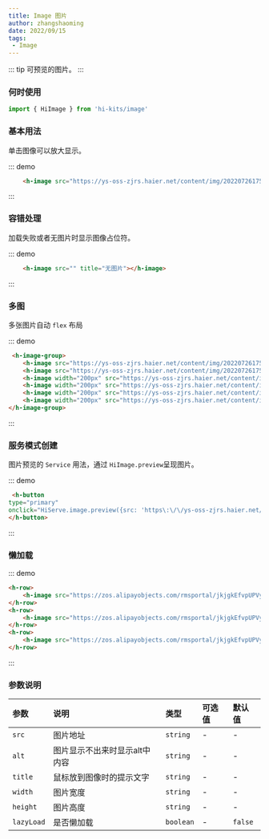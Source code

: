 ```yaml
---
title: Image 图片
author: zhangshaoming
date: 2022/09/15
tags:
 - Image
---
```

::: tip
可预览的图片。
:::
### 何时使用
```ts
import { HiImage } from 'hi-kits/image'
```

### 基本用法

单击图像可以放大显示。


::: demo
```html
    <h-image src="https://ys-oss-zjrs.haier.net/content/img/2022072617500217861338.jpg"></h-image>
```
:::

### 容错处理

加载失败或者无图片时显示图像占位符。

::: demo
```html
    <h-image src="" title="无图片"></h-image>
```
:::

### 多图

多张图片自动 `flex` 布局

::: demo
```html
 <h-image-group>
    <h-image src="https://ys-oss-zjrs.haier.net/content/img/2022072617500217861338.jpg" width="200px"></h-image>
    <h-image src="https://ys-oss-zjrs.haier.net/content/img/2022072617500217861338.jpg" width="200px"></h-image>
    <h-image width="200px" src="https://ys-oss-zjrs.haier.net/content/img/2022072617500217861338.jpg"></h-image>
    <h-image width="200px" src="https://ys-oss-zjrs.haier.net/content/img/2022072617500217861338.jpg"></h-image>
    <h-image width="200px" src="https://ys-oss-zjrs.haier.net/content/img/2022072617500217861338.jpg"></h-image>
    <h-image width="200px" src="https://ys-oss-zjrs.haier.net/content/img/2022072617500217861338.jpg"></h-image>
</h-image-group>
```
:::

### 服务模式创建
图片预览的 `Service` 用法，通过 `HiImage.preview`呈现图片。



::: demo
```html
 <h-button
type="primary"
onclick="HiServe.image.preview({src: 'https\:\/\/ys-oss-zjrs.haier.net/content/img/2022072617500217861338.jpg'})">点击按钮呈现图片
</h-button>

```
:::

### 懒加载

::: demo
```html
<h-row>
    <h-image src="https://zos.alipayobjects.com/rmsportal/jkjgkEfvpUPVyRjUImniVslZfWPnJuuZ.png" height="200px" width="200px" lazyLoad="true"></h-image>
</h-row>
<h-row>
    <h-image src="https://zos.alipayobjects.com/rmsportal/jkjgkEfvpUPVyRjUImniVslZfWPnJuuZ.png" height="200px" width="200px" lazyLoad="true"></h-image>
</h-row>
<h-row>
    <h-image src="https://zos.alipayobjects.com/rmsportal/jkjgkEfvpUPVyRjUImniVslZfWPnJuuZ.png" height="200px" width="200px" lazyLoad="true"></h-image>
</h-row>

```
:::
### 参数说明

|参数|说明|类型|可选值|默认值
|:--|:--|:--|:-----|:---
| `src`| 图片地址 |  `string` | - | -
| `alt`| 图片显示不出来时显示alt中内容 |  `string` | - | -
| `title`| 鼠标放到图像时的提示文字 |  `string` | - | -
| `width`| 图片宽度 |  `string` | - | -
| `height`| 图片高度 |  `string` | - | -
| `lazyLoad`| 是否懒加载 |  `boolean` | - | `false`
